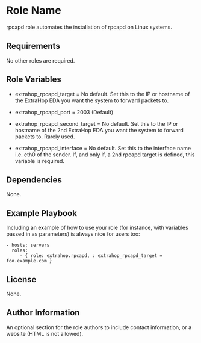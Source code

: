 Role Name
=========

rpcapd role automates the installation of rpcapd on Linux systems.

Requirements
------------

No other roles are required.

Role Variables
--------------

- extrahop_rpcapd_target = <unset>
  No default. Set this to the IP or hostname
  of the ExtraHop EDA you want the system to forward packets to.

- extrahop_rpcapd_port = 2003 (Default)

- extrahop_rpcapd_second_target = <unset>
  No default. Set this to the IP or hostname
  of the 2nd ExtraHop EDA you want the system to forward packets to.
  Rarely used.

- extrahop_rpcapd_interface = <unset>
  No default. Set this to the interface name i.e. eth0 of the sender.
  If, and only if, a 2nd rpcapd target is defined, this variable
  is required.

Dependencies
------------

None.

Example Playbook
----------------

Including an example of how to use your role (for instance, with variables passed in as parameters) is always nice for users too:

    - hosts: servers
      roles:
         - { role: extrahop.rpcapd, : extrahop_rpcapd_target = foo.example.com }

License
-------

None.

Author Information
------------------

An optional section for the role authors to include contact information, or a website (HTML is not allowed).
